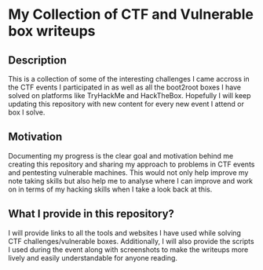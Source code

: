 # My Collection of CTF and Vulnerable box writeups

## Description 
This is a collection of some of the interesting challenges I came accross in the CTF events I participated in as well as all the boot2root boxes I have solved on platforms like TryHackMe and HackTheBox. Hopefully I will keep updating this repository with new content for every new event I attend or box I solve. 

## Motivation
Documenting my progress is the clear goal and motivation behind me creating this repository and sharing my approach to problems in CTF events and pentesting vulnerable machines. This would not only help improve my note taking skills but also help me to analyse where I can improve and work on in terms of my hacking skills when I take a look back at this.


## What I provide in this repository?
I will provide links to all the tools and websites I have used while solving CTF challenges/vulnerable boxes. Additionally, I will also provide the scripts I used during the event along with screenshots to make the writeups more lively and easily understandable for anyone reading.


